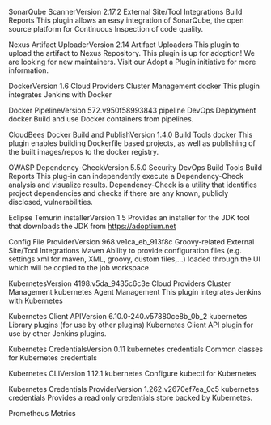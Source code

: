 SonarQube ScannerVersion
2.17.2
External Site/Tool Integrations Build Reports
This plugin allows an easy integration of SonarQube, the open source platform for Continuous Inspection of code quality.


Nexus Artifact UploaderVersion
2.14
Artifact Uploaders
This plugin to upload the artifact to Nexus Repository.
This plugin is up for adoption! We are looking for new maintainers. Visit our Adopt a Plugin initiative for more information.


DockerVersion
1.6
Cloud Providers Cluster Management docker
This plugin integrates Jenkins with Docker


Docker PipelineVersion
572.v950f58993843
pipeline DevOps Deployment docker
Build and use Docker containers from pipelines.


CloudBees Docker Build and PublishVersion
1.4.0
Build Tools docker
This plugin enables building Dockerfile based projects, as well as publishing of the built images/repos to the docker registry.


OWASP Dependency-CheckVersion
5.5.0
Security DevOps Build Tools Build Reports
This plug-in can independently execute a Dependency-Check analysis and visualize results. Dependency-Check is a utility that identifies project dependencies and checks if there are any known, publicly disclosed, vulnerabilities.


Eclipse Temurin installerVersion
1.5
Provides an installer for the JDK tool that downloads the JDK from https://adoptium.net


Config File ProviderVersion
968.ve1ca_eb_913f8c
Groovy-related External Site/Tool Integrations Maven
Ability to provide configuration files (e.g. settings.xml for maven, XML, groovy, custom files,...) loaded through the UI which will be copied to the job workspace.


KubernetesVersion
4198.v5da_9435c6c3e
Cloud Providers Cluster Management kubernetes Agent Management
This plugin integrates Jenkins with Kubernetes


Kubernetes Client APIVersion
6.10.0-240.v57880ce8b_0b_2
kubernetes Library plugins (for use by other plugins)
Kubernetes Client API plugin for use by other Jenkins plugins.

Kubernetes CredentialsVersion
0.11
kubernetes credentials
Common classes for Kubernetes credentials


Kubernetes CLIVersion
1.12.1
kubernetes
Configure kubectl for Kubernetes


Kubernetes Credentials ProviderVersion
1.262.v2670ef7ea_0c5
kubernetes credentials
Provides a read only credentials store backed by Kubernetes.


Prometheus Metrics



